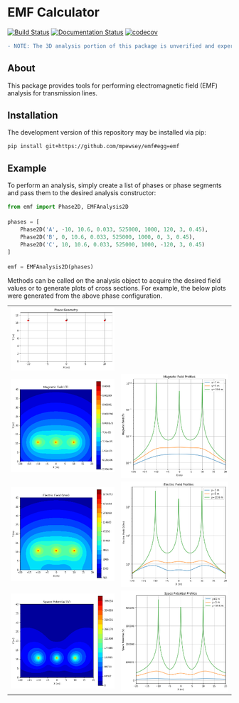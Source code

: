 # EMF Calculator

[![Build Status](https://travis-ci.com/mpewsey/emf.svg?token=8VnQgt1kpLw7KrQy9Bzq&branch=master)](https://travis-ci.com/mpewsey/emf)
[![Documentation Status](https://readthedocs.org/projects/emf/badge/?version=latest)](https://emf.readthedocs.io/en/latest/?badge=latest)
[![codecov](https://codecov.io/gh/mpewsey/emf/branch/master/graph/badge.svg)](https://codecov.io/gh/mpewsey/emf)

```diff
- NOTE: The 3D analysis portion of this package is unverified and experimental.
```

## About

This package provides tools for performing electromagnetic field (EMF) analysis
for transmission lines.

## Installation

The development version of this repository may be installed via pip:

```
pip install git+https://github.com/mpewsey/emf#egg=emf
```

## Example

To perform an analysis, simply create a list of phases or phase segments and
pass them to the desired analysis constructor:

```python
from emf import Phase2D, EMFAnalysis2D

phases = [
    Phase2D('A', -10, 10.6, 0.033, 525000, 1000, 120, 3, 0.45),
    Phase2D('B', 0, 10.6, 0.033, 525000, 1000, 0, 3, 0.45),
    Phase2D('C', 10, 10.6, 0.033, 525000, 1000, -120, 3, 0.45)
]

emf = EMFAnalysis2D(phases)
```

Methods can be called on the analysis object to acquire the desired field
values or to generate plots of cross sections. For example, the below plots
were generated from the above phase configuration.

<table>
    <tr>
        <td><img alt='geometry.png' src='images/geometry.png'></td>
        <td></td>
    </tr>
	<tr>
	    <td><img alt='mag_field_contour.png' src='images/mag_field_contour.png'></td>
	    <td><img alt='mag_field_profile.png' src='images/mag_field_profile.png'></td>
	</tr>
	<tr>
	    <td><img alt='elec_field_contour.png' src='images/elec_field_contour.png'></td>
	    <td><img alt='elec_field_profile.png' src='images/elec_field_profile.png'></td>
	</tr>
	<tr>
	    <td><img alt='space_potential_contour.png' src='images/space_potential_contour.png'></td>
	    <td><img alt='space_potential_profile.png' src='images/space_potential_profile.png'></td>
	</tr>
</table>
